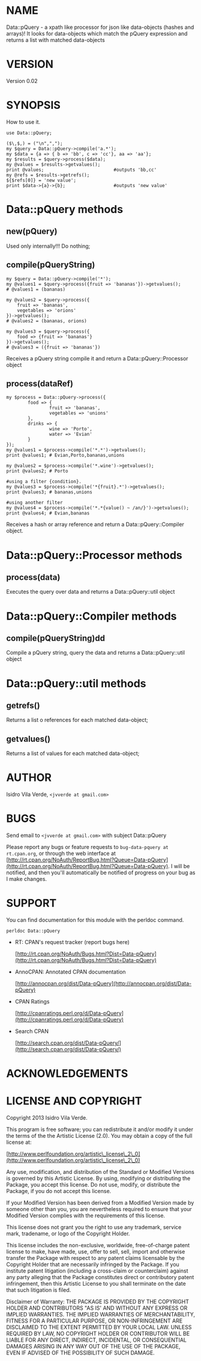 # NAME

Data::pQuery - a xpath like processor for json like data-objects (hashes and arrays)! 
It looks for data-objects which match the pQuery expression and returns a list
with matched data-objects  

# VERSION

Version 0.02

# SYNOPSIS

How to use it.

	use Data::pQuery;

	($\,$,) = ("\n",",");
	my $query = Data::pQuery->compile('a.*');
	my $data = {a => { b => 'bb', c => 'cc'}, aa => 'aa'};
	my $results = $query->process($data);
	my @values = $results->getvalues();
	print @values;                          #outputs 'bb,cc'
	my @refs = $results->getrefs();
	${$refs[0]} = 'new value';
	print $data->{a}->{b};                  #outputs 'new value'





# Data::pQuery methods



## new(pQuery)

Used only internally!!! Do nothing;

## compile(pQueryString)

	my $query = Data::pQuery->compile('*');
	my @values1 = $query->process({fruit => 'bananas'})->getvalues();
	# @values1 = (bananas)

	my @values2 = $query->process({
		fruit => 'bananas', 
		vegetables => 'orions'
	})->getvalues();
	# @values2 = (bananas, orions)

	my @values3 = $query->process({
		food => {fruit => 'bananas'}
	})->getvalues();
	# @values3 = ({fruit => 'bananas'})

Receives a pQuery string compile it and return a Data::pQuery::Processor object

## process(dataRef)

	my $process = Data::pQuery->process({
	        food => {
	                fruit => 'bananas',
	                vegetables => 'unions'
	        },
	        drinks => {
	                wine => 'Porto',
	                water => 'Evian'
	        }
	});
	my @values1 = $process->compile('*.*')->getvalues();
	print @values1; # Evian,Porto,bananas,unions

	my @values2 = $process->compile('*.wine')->getvalues();
	print @values2; # Porto

	#using a filter {condition}.  
	my @values3 = $process->compile('*{fruit}.*')->getvalues();
	print @values3; # bananas,unions

	#using another filter
	my @values4 = $process->compile('*.*{value() ~ /an/}')->getvalues();
	print @values4; # Evian,bananas

Receives a hash or array reference and return a Data::pQuery::Compiler object. 



# Data::pQuery::Processor methods

## process(data)

Executes the query over data and returns a Data::pQuery::util object



# Data::pQuery::Compiler methods

## compile(pQueryString)dd

Compile a pQuery string, query the data and returns a Data::pQuery::util object

# Data::pQuery::util methods

## getrefs()
Returns a list o references for each matched data-object;

## getvalues()
Returns a list of values for each matched data-object;

# AUTHOR

Isidro Vila Verde, `<jvverde at gmail.com>`

# BUGS

Send email to `<jvverde at gmail.com>` with subject Data::pQuery

Please report any bugs or feature requests to `bug-data-pquery at rt.cpan.org`, or through
the web interface at [http://rt.cpan.org/NoAuth/ReportBug.html?Queue=Data-pQuery](http://rt.cpan.org/NoAuth/ReportBug.html?Queue=Data-pQuery).  I will be notified, and then you'll
automatically be notified of progress on your bug as I make changes.

# SUPPORT

You can find documentation for this module with the perldoc command.

    perldoc Data::pQuery



- RT: CPAN's request tracker (report bugs here)

    [http://rt.cpan.org/NoAuth/Bugs.html?Dist=Data-pQuery](http://rt.cpan.org/NoAuth/Bugs.html?Dist=Data-pQuery)

- AnnoCPAN: Annotated CPAN documentation

    [http://annocpan.org/dist/Data-pQuery](http://annocpan.org/dist/Data-pQuery)

- CPAN Ratings

    [http://cpanratings.perl.org/d/Data-pQuery](http://cpanratings.perl.org/d/Data-pQuery)

- Search CPAN

    [http://search.cpan.org/dist/Data-pQuery/](http://search.cpan.org/dist/Data-pQuery/)



# ACKNOWLEDGEMENTS

# LICENSE AND COPYRIGHT

Copyright 2013 Isidro Vila Verde.

This program is free software; you can redistribute it and/or modify it
under the terms of the the Artistic License (2.0). You may obtain a
copy of the full license at:

[http://www.perlfoundation.org/artistic\_license\_2\_0](http://www.perlfoundation.org/artistic\_license\_2\_0)

Any use, modification, and distribution of the Standard or Modified
Versions is governed by this Artistic License. By using, modifying or
distributing the Package, you accept this license. Do not use, modify,
or distribute the Package, if you do not accept this license.

If your Modified Version has been derived from a Modified Version made
by someone other than you, you are nevertheless required to ensure that
your Modified Version complies with the requirements of this license.

This license does not grant you the right to use any trademark, service
mark, tradename, or logo of the Copyright Holder.

This license includes the non-exclusive, worldwide, free-of-charge
patent license to make, have made, use, offer to sell, sell, import and
otherwise transfer the Package with respect to any patent claims
licensable by the Copyright Holder that are necessarily infringed by the
Package. If you institute patent litigation (including a cross-claim or
counterclaim) against any party alleging that the Package constitutes
direct or contributory patent infringement, then this Artistic License
to you shall terminate on the date that such litigation is filed.

Disclaimer of Warranty: THE PACKAGE IS PROVIDED BY THE COPYRIGHT HOLDER
AND CONTRIBUTORS "AS IS' AND WITHOUT ANY EXPRESS OR IMPLIED WARRANTIES.
THE IMPLIED WARRANTIES OF MERCHANTABILITY, FITNESS FOR A PARTICULAR
PURPOSE, OR NON-INFRINGEMENT ARE DISCLAIMED TO THE EXTENT PERMITTED BY
YOUR LOCAL LAW. UNLESS REQUIRED BY LAW, NO COPYRIGHT HOLDER OR
CONTRIBUTOR WILL BE LIABLE FOR ANY DIRECT, INDIRECT, INCIDENTAL, OR
CONSEQUENTIAL DAMAGES ARISING IN ANY WAY OUT OF THE USE OF THE PACKAGE,
EVEN IF ADVISED OF THE POSSIBILITY OF SUCH DAMAGE.


